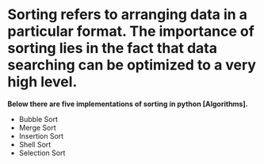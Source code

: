 # Sorting refers to arranging data in a particular format. The importance of sorting lies in the fact that data searching can be optimized to a very high level.
__Below there are five implementations of sorting in python [Algorithms].__
* Bubble Sort
* Merge Sort
* Insertion Sort
* Shell Sort
* Selection Sort
